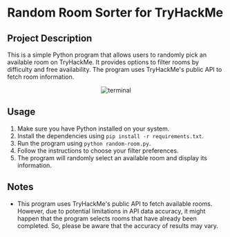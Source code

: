 # Random Room Sorter for TryHackMe

## Project Description

This is a simple Python program that allows users to randomly pick an available room on TryHackMe. It provides options to filter rooms by difficulty and free availability. The program uses TryHackMe's public API to fetch room information.

<p align="center">
  <img src="https://github.com/Godoy-png/random-room-tryhackme/assets/107765540/059223fc-0479-4d7f-9462-ffd3e0defaa3" alt="terminal"/>
</p>


## Usage

1. Make sure you have Python installed on your system.
2. Install the dependencies using `pip install -r requirements.txt`.
3. Run the program using `python random-room.py`.
4. Follow the instructions to choose your filter preferences.
5. The program will randomly select an available room and display its information.

## Notes

- This program uses TryHackMe's public API to fetch available rooms. However, due to potential limitations in API data accuracy, it might happen that the program selects rooms that have already been completed. So, please be aware that the accuracy of results may vary.
